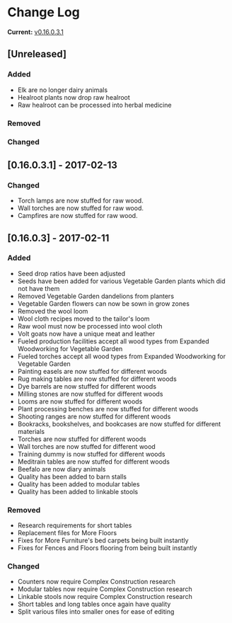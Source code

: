 # Change Log

**Current:** [v0.16.0.3.1](https://github.com/Qwynn/PlusPlusAddon/releases/tag/v0.16.0.3.1)

## [Unreleased]
### Added
- Elk are no longer dairy animals
- Healroot plants now drop raw healroot
- Raw healroot can be processed into herbal medicine

### Removed


### Changed

## [0.16.0.3.1] - 2017-02-13
### Changed
- Torch lamps are now stuffed for raw wood.
- Wall torches are now stuffed for raw wood.
- Campfires are now stuffed for raw wood.

## [0.16.0.3] - 2017-02-11
### Added
- Seed drop ratios have been adjusted
- Seeds have been added for various Vegetable Garden plants which did not have them
- Removed Vegetable Garden dandelions from planters
- Vegetable Garden flowers can now be sown in grow zones
- Removed the wool loom
- Wool cloth recipes moved to the tailor's loom
- Raw wool must now be processed into wool cloth
- Volt goats now have a unique meat and leather
- Fueled production facilities accept all wood types from Expanded Woodworking for Vegetable Garden
- Fueled torches accept all wood types from Expanded Woodworking for Vegetable Garden
- Painting easels are now stuffed for different woods
- Rug making tables are now stuffed for different woods
- Dye barrels are now stuffed for different woods
- Milling stones are now stuffed for different woods
- Looms are now stuffed for different woods
- Plant processing benches are now stuffed for different woods
- Shooting ranges are now stuffed for different woods
- Bookracks, bookshelves, and bookcases are now stuffed for different materials
- Torches are now stuffed for different woods
- Wall torches are now stuffed for different wood
- Training dummy is now stuffed for different woods
- Meditrain tables are now stuffed for different woods
- Beefalo are now diary animals
- Quality has been added to barn stalls
- Quality has been added to modular tables
- Quality has been added to linkable stools

### Removed
- Research requirements for short tables
- Replacement files for More Floors
- Fixes for More Furniture's bed carpets being built instantly
- Fixes for Fences and Floors flooring from being built instantly

### Changed
- Counters now require Complex Construction research
- Modular tables now require Complex Construction research
- Linkable stools now require Complex Construction research
- Short tables and long tables once again have quality
- Split various files into smaller ones for ease of editing
